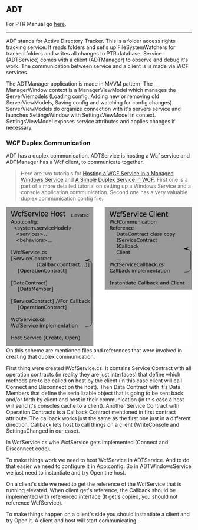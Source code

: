 ﻿## ADT

For PTR Manual go [here](README.md).
____________________________________
ADT stands for Active Directory Tracker. This is a folder access rights tracking service. It reads folders and set's up FileSystemWatchers for tracked folders and writes all changes to PTR database. Service (ADTService) comes with a client (ADTManager) to observe and debug it's work. The communication between service and a client is is made via WCF services.

The ADTManager application is made in MVVM pattern. The ManagerWindow context is a ManagerViewModel which manages the ServerViemodels (Loading config, Adding new or removing old ServerViewModels, Saving config and watching for config changes). ServerViewModels do organize connection with it's servers service and launches SettingsWindow with SettingsViewModel in context. SettingsViewModel exposes service attributes and applies changes if necessary.

### WCF Duplex Communication

ADT has a duplex communication. ADTService is hosting a Wcf service and ADTManager has a Wcf client, to communicate together.

>Here are two tutorials for [Hosting a WCF Service in a Managed Windows Service][1] and [A Simple Duplex Service in WCF][2]. First one is a part of a more detailed tutorial on setting up a Windows Service and a console application communication. Second one has a very valuable duplex communication config file.

![Scheme](path4462-3.png)
On this scheme are mentioned files and references that were involved in creating that duplex communication.

First thing were created IWcfService.cs. It contains Service Contract with all operation contracts (in reality they are just interfaces) that define which methods are to be called on host by the client (in this case client will call Connect and Disconnect on the host). Then Data Contract with it's Data Members that define the seriallizable object that is going to be sent back and/or forth by client and host in their communication (in this case a host will send it's consoles cache to a client). Another Service Contract with Operation Contracts is a Callback Contract mentioned in first contract attribute. The callback works just the same as the first one just in a different direction. Callback lets host to call things on a client (WriteConsole and SettingsChanged in our case).

In WcfService.cs whe WcfService gets implemented (Connect and Disconnect code). 

To make things work we need to host WcfService in ADTService. And to do that easier we need to configure it in App.config. So in ADTWindowsService we just need to instantiate and try Open the host.

On a client's side we need to get the reference of the WcfService that is running elevated. When client get's reference, the Callback should be implemented with referenced interface (It get's copied, you should not reference WcfService). 

To make things happen on a client's side you should instantiate a client and try Open it. A client and host will start communicating.

[1]:https://msdn.microsoft.com/en-us/library/ms733069.aspx
[2]:http://www.c-sharpcorner.com/uploadfile/dhananjaycoder/a-simple-duplex-service-in-wcf/

### 